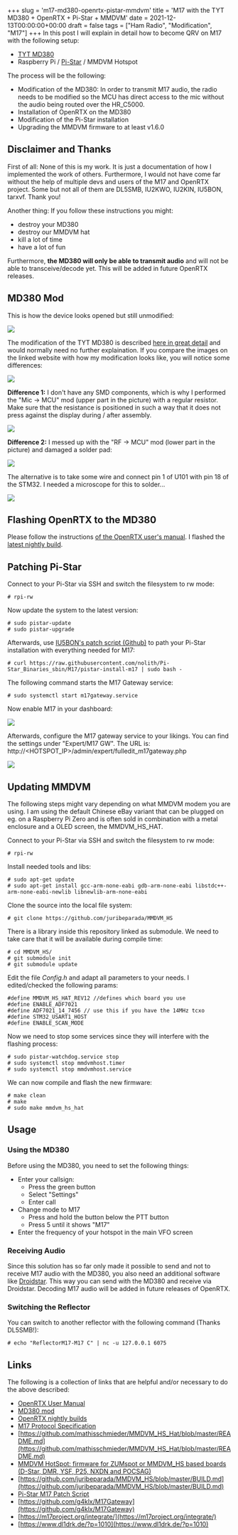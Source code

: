 +++
slug = 'm17-md380-openrtx-pistar-mmdvm'
title = 'M17 with the TYT MD380 + OpenRTX + Pi-Star + MMDVM'
date = 2021-12-13T00:00:00+00:00
draft = false
tags = ["Ham Radio", "Modification", "M17"]
+++
In this post I will explain in detail how to become QRV on M17 with the following setup:

 * [TYT MD380](https://www.miklor.com/MD380/)
 * Raspberry Pi / [Pi-Star](https://www.pistar.uk/) / MMDVM Hotspot

The process will be the following:

 * Modification of the MD380: In order to transmit M17 audio, the radio needs to be modified so the MCU has direct access to the mic without the audio being routed over the HR_C5000.
 * Installation of OpenRTX on the MD380
 * Modification of the Pi-Star installation
 * Upgrading the MMDVM firmware to at least v1.6.0

## Disclaimer and Thanks

First of all: None of this is my work. It is just a documentation of how I implemented the work of others. Furthermore, I would not have come far without the help of multiple devs and users of the M17 and OpenRTX project. Some but not all of them are DL5SMB, IU2KWO, IU2KIN, IU5BON, tarxvf. Thank you!

Another thing: If you follow these instructions you might:

 * destroy your MD380
 * destroy our MMDVM hat
 * kill a lot of time
 * have a lot of fun

Furthermore, **the MD380 will only be able to transmit audio** and will not be able to transceive/decode yet. This will be added in future OpenRTX releases.

## MD380 Mod

This is how the device looks opened but still unmodified:


![](/img/m17-md380-openrtx-pistar-mmdvm-1.jpg)


The modification of the TYT MD380 is described [here in great detail](https://openrtx.org/#/md380_mods) and would normally need no further explaination. If you compare the images on the linked website with how my modification looks like, you will notice some differences:


![](/img/m17-md380-openrtx-pistar-mmdvm-2.jpg)


**Difference 1:** I don't have any SMD components, which is why I performed the "Mic -> MCU" mod (upper part in the picture) with a regular resistor. Make sure that the resistance is positioned in such a way that it does not press against the display during / after assembly.

![](/img/m17-md380-openrtx-pistar-mmdvm-3.jpg)


**Difference 2:** I messed up with the "RF -> MCU" mod (lower part in the picture) and damaged a solder pad:


![](/img/m17-md380-openrtx-pistar-mmdvm-4.jpg)


The alternative is to take some wire and connect pin 1 of U101 with pin 18 of the STM32. I needed a microscope for this to solder...


![](/img/m17-md380-openrtx-pistar-mmdvm-5.jpg)


## Flashing OpenRTX to the MD380

Please follow the instructions [of the OpenRTX user's manual](https://openrtx.org/#/user_guide).
I flashed the [latest nightly build](https://openrtx.schinken-radio.de/nightly/openrtx_md3x0_wrap).

## Patching Pi-Star

Connect to your Pi-Star via SSH and switch the filesystem to rw mode:

```
# rpi-rw
```

Now update the system to the latest version:

```
# sudo pistar-update
# sudo pistar-upgrade
```

Afterwards, use [IU5BON's patch script (Github)](https://github.com/nolith/Pi-Star_Binaries_sbin/wiki) to path your Pi-Star installation with everything needed for M17:

```
# curl https://raw.githubusercontent.com/nolith/Pi-Star_Binaries_sbin/M17/pistar-install-m17 | sudo bash -
```

The following command starts the M17 Gateway service:

```
# sudo systemctl start m17gateway.service
```

Now enable M17 in your dashboard:


![](/img/m17-md380-openrtx-pistar-mmdvm-6.jpg)


Afterwards, configure the M17 gateway service to your likings. You can find the settings under "Expert/M17 GW". The URL is: http://<HOTSPOT_IP>/admin/expert/fulledit_m17gateway.php

![](/img/m17-md380-openrtx-pistar-mmdvm-7.jpg)


## Updating MMDVM

The following steps might vary depending on what MMDVM modem you are using. I am using the default Chinese eBay variant that can be plugged on eg. on a Raspberry Pi Zero and is often sold in combination with a metal enclosure and a OLED screen, the MMDVM_HS_HAT.

Connect to your Pi-Star via SSH and switch the filesystem to rw mode:

```
# rpi-rw
```

Install needed tools and libs:

```
# sudo apt-get update
# sudo apt-get install gcc-arm-none-eabi gdb-arm-none-eabi libstdc++-arm-none-eabi-newlib libnewlib-arm-none-eabi
```

Clone the source into the local file system:

```
# git clone https://github.com/juribeparada/MMDVM_HS
```

There is a library inside this repository linked as submodule. We need to take care that it will be available during compile time:

```
# cd MMDVM_HS/
# git submodule init
# git submodule update
```

Edit the file _Config.h_ and adapt all parameters to your needs. I edited/checked the following params:

```
#define MMDVM_HS_HAT_REV12 //defines which board you use
#define ENABLE_ADF7021
#define ADF7021_14_7456 // use this if you have the 14MHz tcxo
#define STM32_USART1_HOST
#define ENABLE_SCAN_MODE
```

Now we need to stop some services since they will interfere with the flashing process:

```
# sudo pistar-watchdog.service stop
# sudo systemctl stop mmdvmhost.timer
# sudo systemctl stop mmdvmhost.service
```

We can now compile and flash the new firmware:

```
# make clean
# make
# sudo make mmdvm_hs_hat
```

## Usage

### Using the MD380

Before using the MD380, you need to set the following things:

 * Enter your callsign:
   * Press the green button
   * Select "Settings"
   * Enter call
 * Change mode to M17
   * Press and hold the button below the PTT button
   * Press 5 until it shows "M17"
 * Enter the frequency of your hotspot in the main VFO screen

### Receiving Audio

Since this solution has so far only made it possible to send and not to receive M17 audio with the MD380, you also need an additional software like [Droidstar](https://github.com/nostar/DroidStar). This way you can send with the MD380 and receive via Droidstar. Decoding M17 audio will be added in future releases of OpenRTX.

### Switching the Reflector

You can switch to another reflector with the following command (Thanks DL5SMB!):

```
# echo "ReflectorM17-M17 C" | nc -u 127.0.0.1 6075
```

## Links

The following is a collection of links that are helpful and/or necessary to do the above described:

 * [OpenRTX User Manual](https://openrtx.org/#/user_guide?id=how-to-flash-openrtx-to-your-radio)
 * [MD380 mod](https://openrtx.org/#/md380_mods)
 * [OpenRTX nightly builds](https://openrtx.schinken-radio.de/nightly/)
 * [M17 Protocol Specification](https://m17-protocol-specification.readthedocs.io/en/latest/)
 * [https://github.com/mathisschmieder/MMDVM_HS_Hat/blob/master/README.md](https://github.com/mathisschmieder/MMDVM_HS_Hat/blob/master/README.md)
 * [MMDVM HotSpot: firmware for ZUMspot or MMDVM_HS based boards (D-Star, DMR, YSF, P25, NXDN and POCSAG)](https://github.com/juribeparada/MMDVM_HS)
 * [https://github.com/juribeparada/MMDVM_HS/blob/master/BUILD.md](https://github.com/juribeparada/MMDVM_HS/blob/master/BUILD.md)
 * [Pi-Star M17 Patch Script](https://github.com/nolith/Pi-Star_Binaries_sbin/wiki)
 * [https://github.com/g4klx/M17Gateway](https://github.com/g4klx/M17Gateway)
 * [https://m17project.org/integrate/](https://m17project.org/integrate/)
 * [https://www.dl1drk.de/?p=1010](https://www.dl1drk.de/?p=1010)